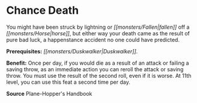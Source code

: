 ﻿---
cssclass: [feats]

---
# Chance Death

You might have been struck by lightning or _[[monsters/Fallen|fallen]]_ off a _[[monsters/Horse|horse]]_, but either way your death came as the result of pure bad luck, a happenstance accident no one could have predicted.

**Prerequisites:** _[[monsters/Duskwalker|Duskwalker]]_.

**Benefit:** Once per day, if you would die as a result of an attack or failing a saving throw, as an immediate action you can reroll the attack or saving throw. You must use the result of the second roll, even if it is worse. At 11th level, you can use this feat a second time per day.

**Source** Plane-Hopper's Handbook